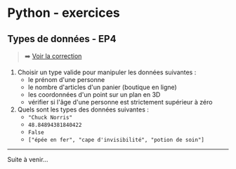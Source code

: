 # Python - exercices

## Types de données - EP4

> ➡️ [Voir la correction](https://github.com/jasonchampagne/EvoluNoob/blob/main/exercices/corrections/python/ep4.md)

1. Choisir un type valide pour manipuler les données suivantes :
    + le prénom d'une personne
    + le nombre d'articles d'un panier (boutique en ligne)
    + les coordonnées d'un point sur un plan en 3D
    + vérifier si l'âge d'une personne est strictement supérieur à zéro
3. Quels sont les types des données suivantes :
    + `"Chuck Norris"`
    + `48.84894381840422`
    + `False`
    + `["épée en fer", "cape d'invisibilité", "potion de soin"]`

---

Suite à venir...
